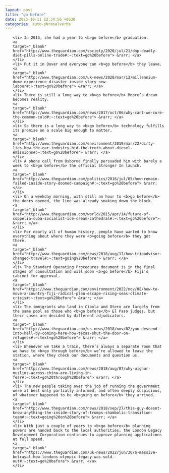 ```yaml
---
layout: post
title: "go before"
date: 2023-10-11 12:34:56 +0530
categories: auto-phrasalverbs
---
```

<ol>

    <li> In 2015, she had a year to <b>go before</b> graduation.
    <a 
    target="_blank" 
    href="http://www.theguardian.com/society/2020/jul/21/dnp-deadly-diet-pills-online-trade#:~:text=go%20before"> &rarr; </a>
    </li>
    <li> Put it in Dover and everyone can <b>go before</b> they leave.
    <a 
    target="_blank" 
    href="http://www.theguardian.com/uk-news/2020/mar/12/millennium-dome-experience-disaster-inside-story-new-labour#:~:text=go%20before"> &rarr; </a>
    </li>
    <li> There is still a long way to <b>go before</b> Moore’s dream becomes reality.
    <a 
    target="_blank" 
    href="http://www.theguardian.com/news/2017/oct/06/why-cant-we-cure-the-common-cold#:~:text=go%20before"> &rarr; </a>
    </li>
    <li> So there is a long way to <b>go before</b> technology fulfills its promise on a scale big enough to matter.
    <a 
    target="_blank" 
    href="http://www.theguardian.com/environment/2019/mar/22/dirty-lies-how-the-car-industry-hid-the-truth-about-diesel-emissions#:~:text=go%20before"> &rarr; </a>
    </li>
    <li> A phone call from Osborne finally persuaded him with barely a week to <b>go before</b> the official Stronger In launch.
    <a 
    target="_blank" 
    href="http://www.theguardian.com/politics/2016/jul/05/how-remain-failed-inside-story-doomed-campaign#:~:text=go%20before"> &rarr; </a>
    </li>
    <li> On a weekday morning, with still an hour to <b>go before</b> the doors opened, the line was already snaking down the block.
    <a 
    target="_blank" 
    href="http://www.theguardian.com/world/2015/apr/14/future-of-coppelia-cuba-socialist-ice-cream-cathedral#:~:text=go%20before"> &rarr; </a>
    </li>
    <li> For nearly all of human history, people have wanted to know everything about where they were <b>going before</b> they got there.
    <a 
    target="_blank" 
    href="http://www.theguardian.com/news/2018/aug/17/how-tripadvisor-changed-travel#:~:text=going%20before"> &rarr; </a>
    </li>
    <li> The Standard Operating Procedures document is in the final stages of consultation and will soon <b>go before</b> Fiji’s cabinet for approval.
    <a 
    target="_blank" 
    href="https://www.theguardian.com/environment/2022/nov/08/how-to-move-a-country-fiji-radical-plan-escape-rising-seas-climate-crisis#:~:text=go%20before"> &rarr; </a>
    </li>
    <li> The immigrants who land in Cibola and Otero are largely from the same pool as those who <b>go before</b> El Paso judges, but their cases are decided by different adjudicators.
    <a 
    target="_blank" 
    href="http://www.theguardian.com/us-news/2018/nov/02/you-descend-into-hell-by-coming-here-how-texas-shut-the-door-on-refugees#:~:text=go%20before"> &rarr; </a>
    </li>
    <li> Whenever we take a train, there’s always a separate room that we have to <b>go through before</b> we’re allowed to leave the station, where they check our documents and question us.
    <a 
    target="_blank" 
    href="http://www.theguardian.com/news/2018/aug/07/why-uighur-muslims-across-china-are-living-in-fear#:~:text=go%20through%20before"> &rarr; </a>
    </li>
    <li> The new people taking over the job of running the government were at best only partially informed, and often deeply suspicious, of whatever happened to be <b>going on before</b> they arrived.
    <a 
    target="_blank" 
    href="http://www.theguardian.com/news/2018/sep/27/this-guy-doesnt-know-anything-the-inside-story-of-trumps-shambolic-transition-team#:~:text=going%20on%20before"> &rarr; </a>
    </li>
    <li> With just a couple of years to <b>go before</b> planning powers are handed back to the local authorities, the London Legacy Development Corporation continues to approve planning applications at full speed.
    <a 
    target="_blank" 
    href="https://www.theguardian.com/uk-news/2022/jun/30/a-massive-betrayal-how-londons-olympic-legacy-was-sold-out#:~:text=go%20before"> &rarr; </a>
    </li>